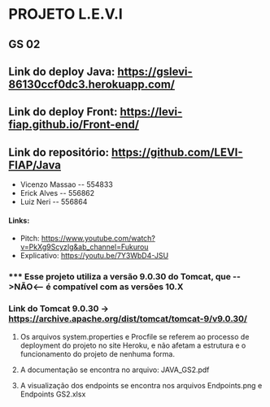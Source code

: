 # PROJETO L.E.V.I 
## GS 02 
## Link do deploy Java: https://gslevi-86130ccf0dc3.herokuapp.com/
## Link do deploy Front: https://levi-fiap.github.io/Front-end/
## Link do repositório: https://github.com/LEVI-FIAP/Java
- Vicenzo Massao -- 554833
- Erick Alves -- 556862
- Luiz Neri -- 556864

#### Links:
- Pitch: https://www.youtube.com/watch?v=PkXg9ScyzIg&ab_channel=Fukurou
- Explicativo: https://youtu.be/7Y3WbD4-JSU

### *** Esse projeto utiliza a versão 9.0.30 do Tomcat, que -->NÃO<-- é compatível com as versões 10.X
### Link do Tomcat 9.0.30 -> https://archive.apache.org/dist/tomcat/tomcat-9/v9.0.30/

1. Os arquivos system.properties e Procfile se referem ao processo de deployment do projeto no site Heroku, e não afetam a estrutura e o funcionamento do projeto de nenhuma forma.

2. A documentação se encontra no arquivo: JAVA_GS2.pdf

3. A visualização dos endpoints se encontra nos arquivos Endpoints.png e Endpoints GS2.xlsx




